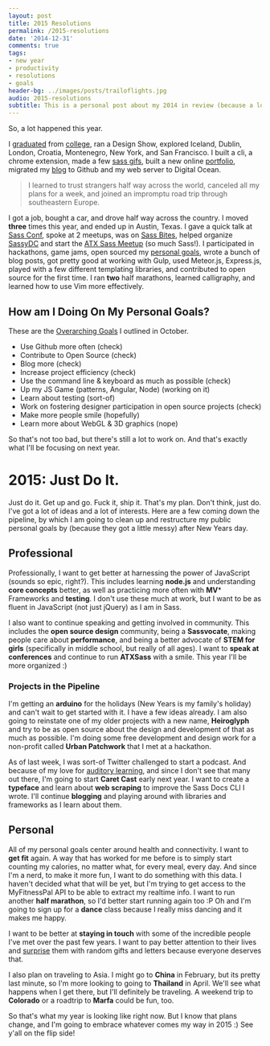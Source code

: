 ```yaml
---
layout: post
title: 2015 Resolutions
permalink: /2015-resolutions
date: '2014-12-31'
comments: true
tags:
- new year
- productivity
- resolutions
- goals
header-bg: ../images/posts/trailoflights.jpg
audio: 2015-resolutions
subtitle: This is a personal post about my 2014 in review (because a lot happened) and my goals for 2015. Happy New Year!
---
```


So, a lot happened this year.

I [graduated](http://instagram.com/p/n3P-q7STls/) from [college](http://instagram.com/p/ngAFpEyTl0), ran a Design Show, explored Iceland, Dublin, London, Croatia, Montenegro, New York, and San Francisco. I built a cli, a chrome extension, made a few [sass gifs](http://sassgifs.com), built a new online [portfolio](http://unakravets.com), migrated my [blog](http://una.github.io) to Github and my web server to Digital Ocean. <blockquote class="right">I learned to trust strangers half way across the world, canceled all my plans for a week, and joined an impromptu road trip through southeastern Europe. </blockquote> <p> I got a job, bought a car, and drove half way across the country. I moved **three** times this year, and ended up in Austin, Texas. I gave a quick talk at [Sass Conf](http://sassconf.com), spoke at 2 meetups, was on [Sass Bites](https://www.youtube.com/watch?v=fHO17Tpnh3M), helped organize [SassyDC](http://sassydc.github.io) and start the [ATX Sass Meetup](http://atxsass.com) (so much Sass!). I participated in hackathons, game jams, open sourced my [personal goals](http://una.github.io/personal-goals-guide/), wrote a bunch of blog posts, got pretty good at working with Gulp, used Meteor.js, Express.js, played with a few different templating libraries, and contributed to open source for the first time. I ran **two** half marathons, learned calligraphy, and learned how to use Vim more effectively.

## How am I Doing On My Personal Goals?
These are the [Overarching Goals](https://github.com/una/personal-goals) I outlined in October.

- Use Github more often (check)
- Contribute to Open Source (check)
- Blog more (check)
- Increase project efficiency (check)
- Use the command line & keyboard as much as possible (check)
- Up my JS Game (patterns, Angular, Node) (working on it)
- Learn about testing (sort-of)
- Work on fostering designer participation in open source projects (check)
- Make more people smile (hopefully)
- Learn more about WebGL & 3D graphics (nope)

So that's not too bad, but there's still a lot to work on. And that's exactly what I'll be focusing on next year.

# 2015: Just Do It.

Just do it. Get up and go. Fuck it, ship it. That's my plan. <a class="left twitter-share">Don't think, just do.</a> I've got a lot of ideas and a lot of interests. Here are a few coming down the pipeline, by which I am going to clean up and restructure my public personal goals by (because they got a little messy) after New Years day.

## Professional

Professionally, I want to get better at harnessing the power of JavaScript (sounds so epic, right?). This includes learning **node.js** and understanding **core concepts** better, as well as practicing more often with **MV*** Frameworks and **testing**. I don't use these much at work, but I want to be as fluent in JavaScript (not just jQuery) as I am in Sass.

I also want to continue speaking and getting involved in community. This includes the **open source design** community, being a **Sassvocate**, making people care about **performance**, and being a better advocate of **STEM for girls** (specifically in middle school, but really of all ages). I want to **speak at conferences** and continue to run **ATXSass** with a smile. This year I'll be more organized :)

### Projects in the Pipeline

I'm getting an **arduino** for the holidays (New Years is my family's holiday) and can't wait to get started with it. I have a few ideas already. I am also going to reinstate one of my older projects with a new name, **Heiroglyph** and try to be as open source about the design and development of that as much as possible. I'm doing some free development and design work for a non-profit called **Urban Patchwork** that I met at a hackathon.

As of last week, I was sort-of Twitter challenged to start a podcast. And because of my love for [auditory learning](http://localhost:3000/comprehension/), and since I don't see that many out there, I'm going to start **Caret Cast** early next year. I want to create a **typeface** and learn about **web scraping** to improve the Sass Docs CLI I wrote. I'll continue **blogging** and playing around with libraries and frameworks as I learn about them.

## Personal

All of my personal goals center around health and connectivity. I want to **get fit** again. A way that has worked for me before is to simply start counting my calories, no matter what, for every meal, every day. And since I'm a nerd, to make it more fun, I want to do something with this data. I haven't decided what that will be yet, but I'm trying to get access to the MyFitnessPal API to be able to extract my realtime info. I want to run another **half marathon**, so I'd better start running again too :P Oh and I'm going to sign up for a **dance** class because I really miss dancing and it makes me happy.

I want to be better at **staying in touch** with some of the incredible people I've met over the past few years. I want to pay better attention to their lives and [surprise](https://www.youtube.com/watch?v=j3yyF31jbKo) them with random gifts and letters because everyone deserves that.

I also plan on traveling to Asia. I might go to **China** in February, but its pretty last minute, so I'm more looking to going to **Thailand** in April. We'll see what happens when I get there, but I'll definitely be traveling. A weekend trip to **Colorado** or a roadtrip to **Marfa** could be fun, too.

So that's what my year is looking like right now. But I know that plans change, and I'm going to embrace whatever comes my way in 2015 :) See y'all on the flip side!
